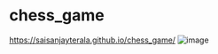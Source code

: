 # chess_game
https://saisanjayterala.github.io/chess_game/
![image](https://github.com/user-attachments/assets/cf9ea236-954f-4bc0-b851-a1e6ced770c3)
